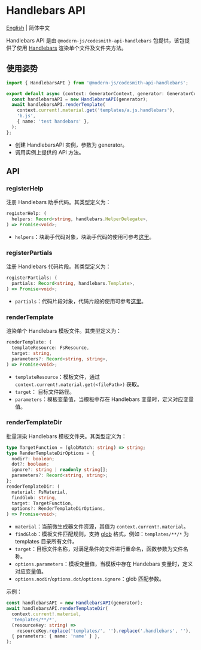 # Handlebars API

[English](../../en/api/handlebars.md) | 简体中文

Handlebars API 是由 `@modern-js/codesmith-api-handlebars` 包提供，该包提供了使用 [Handlebars](https://handlebarsjs.com/) 渲染单个文件及文件夹方法。

## 使用姿势

```ts
import { HandlebarsAPI } from '@modern-js/codesmith-api-handlebars';

export default async (context: GeneratorContext, generator: GeneratorCore) => {
  const handlebarsAPI = new HandlebarsAPI(generator);
  await handlebarsAPI.renderTemplate(
    context.current!.material.get('templates/a.js.handlebars'),
    'b.js',
    { name: 'test handebars' },
  );
};
```

- 创建 HandlebarsAPI 实例，参数为 generator。
- 调用实例上提供的 API 方法。

## API

### registerHelp

注册 Handlebars 助手代码。其类型定义为：

```ts
registerHelp: (
  helpers: Record<string, handlebars.HelperDelegate>,
) => Promise<void>;
```

- `helpers`：块助手代码对象，块助手代码的使用可参考[这里](https://handlebarsjs.com/zh/guide/#%E5%9D%97%E5%8A%A9%E6%89%8B%E4%BB%A3%E7%A0%81)。

### registerPartials

注册 Handlebars 代码片段。其类型定义为：

```ts
registerPartials: (
  partials: Record<string, handlebars.Template>,
) => Promise<void>;
```

- `partials`：代码片段对象，代码片段的使用可参考[这里](https://handlebarsjs.com/zh/guide/#%E4%BB%A3%E7%A0%81%E7%89%87%E6%AE%B5)。

### renderTemplate

渲染单个 Handlebars 模板文件。其类型定义为：

```ts
renderTemplate: (
  templateResource: FsResource,
  target: string,
  parameters?: Record<string, string>,
) => Promise<void>;
```

- `templateResource`：模板文件，通过 `context.current!.material.get(<filePath>)` 获取。
- `target`： 目标文件路径。
- `parameters`：模板变量值，当模板中存在 Handlebars 变量时，定义对应变量值。

### renderTemplateDir

批量渲染 Handlebars 模板文件夹。其类型定义为：

```ts
type TargetFunction = (globMatch: string) => string;
type RenderTemplateDirOptions = {
  nodir?: boolean;
  dot?: boolean;
  ignore?: string | readonly string[];
  parameters?: Record<string, string>;
};
renderTemplateDir: (
  material: FsMaterial,
  findGlob: string,
  target: TargetFunction,
  options?: RenderTemplateDirOptions,
) => Promise<void>;
```

- `material`：当前微生成器文件资源，其值为 `context.current!.material`。
- `findGlob`：模板文件匹配规则，支持 [glob](https://www.npmjs.com/package/glob) 格式，例如：`templates/**/*` 为 templates 目录所有文件。
- `target`：目标文件名称，对满足条件的文件进行重命名，函数参数为文件名称。
- `options.parameters`：模板变量值，当模板中存在 Handebars 变量时，定义对应变量值。
- `options.nodir`/`options.dot`/`options.ignore`：glob 匹配参数。

示例：

```ts
const handlebarsAPI = new HandlebarsAPI(generator);
await handlebarsAPI.renderTemplateDir(
  context.current!.material,
  'templates/**/*',
  (resourceKey: string) =>
    resourceKey.replace('templates/', '').replace('.handlebars', ''),
  { parameters: { name: 'name' } },
);
```
